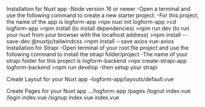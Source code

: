 Installation for Nuxt app
    -Node version 16 or newer
    -Open a terminal and use the following command to create a new starter project:
    -For this project, the name of the app is logform-app
        >npx nuxi init logform-app
        >cd logform-app
        >npm install (to install dependencies)
        >npm run dev (to run your nuxt from your browser with the localhost address)
        >npm install --save-dev @nuxtjs/tailwindcss
        >npm install --save axios vue-axios
Installation for Strapi
    -Open terminal of your root file project and use the following command to install the strapi folder/project
    -The name of your strapi folder for this project is logform-backend
        >npx create-strapi-app logform-backend
        >npm run develop
    -then setup your strapi

Create Layout for your Nuxt app
-logform-app/layouts/default.vue

<template>
    <div>
      <header class="shadow-sm bg-white">
        <nav class="container mx-auto p-4 flex justify-end">
          <ul class="flex gap-4">
            <li><NuxtLink to="/">Home</NuxtLink></li>
            <li class="nuxtLogged"><NuxtLink to="/logout">Log out</NuxtLink></li>
            <li class="nuxtDefault"><NuxtLink to="/login">Login</NuxtLink></li>
            <li class="nuxtDefault"><NuxtLink to="/signup">Sign Up</NuxtLink></li>
          </ul>
        </nav>
      </header>
    </div>
  
    <div class="container mx-auto p-4">
      <slot />
    </div>
</template>
  
<script>
  export default {
    data() {
      return {
        tok: '',
      }
    },
    mounted() {
      this.tok = localStorage.getItem('name')
      const defaultLinks = document.getElementsByClassName('nuxtDefault')
      const loggedLinks = document.getElementsByClassName('nuxtLogged')
      if (this.tok) {
        for (let i = 0; i < defaultLinks.length; i++) {
          defaultLinks[i].style.display = 'none'
        }
        for (let i = 0; i < loggedLinks.length; i++) {
          loggedLinks[i].style.display = 'flex'
        }
      } else {
        for (let i = 0; i < defaultLinks.length; i++) {
          defaultLinks[i].style.display = 'flex'
        }
        for (let i = 0; i < loggedLinks.length; i++) {
          loggedLinks[i].style.display = 'none'
        }
      }
    },
   }
</script>

Create Pages for your Nuxt app
.../logform-app
    /pages
        /logout
            index.vue
                <template>
                    <div>
                    </div>
                </template>
                <script>
                export default{
                    mounted(){
                        localStorage.clear()
                        let route = this.$router.resolve({ path: "/" });
                        window.open(route.href,"_self");
                    }
                }
                </script>
        /login
            index.vue
                <template>
                    <div class="w-full max-w-xs mx-auto">
                        <form class="bg-white shadow-md rounded px-8 pt-6 pb-8 mb-4" v-on:submit.prevent="login_cred()" method="POST">
                            <div class="mb-4">
                            <label class="block text-gray-700 text-sm font-bold mb-2" for="username">
                                Username
                            </label>
                            <input required class="shadow appearance-none border rounded w-full py-2 px-3 text-gray-700 leading-tight focus:outline-none focus:shadow-outline" v-model="username" type="text" placeholder="Username">
                            </div>
                            <div class="mb-6">
                            <label class="block text-gray-700 text-sm font-bold mb-2" for="password">
                                Password
                            </label>
                            <input required class="shadow appearance-none border rounded w-full py-2 px-3 text-gray-700 mb-3 leading-tight focus:outline-none focus:shadow-outline" v-model="password" type="password" placeholder="******************">
                            </div>
                            <div class="flex items-center justify-between">
                            <button class="bg-blue-500 hover:bg-blue-700 text-white font-bold py-2 px-4 rounded focus:outline-none focus:shadow-outline" type="submit">
                                Log In
                            </button>
                            </div>
                        </form>
                    </div>
                    <div class="hidden min-w-screen h-screen animated fadeIn faster  fixed left-0 top-0 flex justify-center items-center inset-0 z-50 outline-none focus:outline-none bg-no-repeat bg-center bg-cover" id="modal-id">
                    <div class="absolute bg-black opacity-80 inset-0 z-0"></div>      
                        <div id="popup-modal" tabindex="-1" class="flex top-0 left-0 right-0 z-50 p-4 overflow-x-hidden overflow-y-auto md:inset-0 h-[calc(100%-1rem)] max-h-full">
                            <div class="relative w-full max-w-md max-h-full flex-col">
                                <div class="relative bg-white rounded-lg shadow dark:bg-gray-700">
                                    <button type="button" class="absolute top-3 right-2.5 text-gray-400 bg-transparent hover:bg-gray-200 hover:text-gray-900 rounded-lg text-sm p-1.5 ml-auto inline-flex items-center dark:hover:bg-gray-800 dark:hover:text-white" @click="close_modal">
                                        <svg aria-hidden="true" class="w-5 h-5" fill="currentColor" viewBox="0 0 20 20" xmlns="http://www.w3.org/2000/svg"><path fill-rule="evenodd" d="M4.293 4.293a1 1 0 011.414 0L10 8.586l4.293-4.293a1 1 0 111.414 1.414L11.414 10l4.293 4.293a1 1 0 01-1.414 1.414L10 11.414l-4.293 4.293a1 1 0 01-1.414-1.414L8.586 10 4.293 5.707a1 1 0 010-1.414z" clip-rule="evenodd"></path></svg>
                                        <span class="sr-only">Close modal</span>
                                    </button>
                                    <div class="p-6 text-center">
                                        <svg aria-hidden="true" class="mx-auto mb-4 text-gray-400 w-14 h-14 dark:text-gray-200" fill="none" stroke="currentColor" viewBox="0 0 24 24" xmlns="http://www.w3.org/2000/svg"><path stroke-linecap="round" stroke-linejoin="round" stroke-width="2" d="M12 8v4m0 4h.01M21 12a9 9 0 11-18 0 9 9 0 0118 0z"></path></svg>
                                        <h3 class="mb-5 text-lg font-normal text-gray-500 dark:text-gray-400">
                                        User does not found!
                                        </h3>
                                        <button @click="close_modal" type="button" class="text-white bg-red-600 hover:bg-red-800 focus:ring-4 focus:outline-none focus:ring-red-300 dark:focus:ring-red-800 font-medium rounded-lg text-sm inline-flex items-center px-5 py-2.5 text-center mr-2">
                                            Okay
                                        </button>
                                        <button @click="red_signup" type="button" class="text-gray-500 bg-white hover:bg-gray-100 focus:ring-4 focus:outline-none focus:ring-gray-200 rounded-lg border border-gray-200 text-sm font-medium px-5 py-2.5 hover:text-gray-900 focus:z-10 dark:bg-gray-700 dark:text-gray-300 dark:border-gray-500 dark:hover:text-white dark:hover:bg-gray-600 dark:focus:ring-gray-600">
                                        Sign Up
                                        </button>
                                    </div>
                                </div>
                            </div>
                        </div>
                    </div>
                </template>
                <script>
                import axios from 'axios';
                let isLoggedIn = '';
                export default {
                data() {
                    return {
                    username: '',
                    password: ''
                    }
                },
                props: {
                    msg: String
                },
                mounted() {
                    isLoggedIn = localStorage.getItem('jwt_token')
                    if (isLoggedIn) {
                    let route = this.$router.resolve({ path: "/" });
                    window.open(route.href,"_self");
                    }
                },
                methods: {
                    login_cred(event) {
                    let acc = false;
                    let data_name = '';
                    let data = {
                        identifier: this.username,
                        password: this.password
                        };
                        this.password = '';
                        console.log("this.password");
                    axios.post('http://localhost:1337/api/auth/local', data).then(response => {
                        // Handle success.
                        console.log(response.data.jwt);
                        console.log(response.data.user.id);
                        // Store JWT_TOKEN in Local Storage
                        localStorage.setItem('jwt_token', response.data.jwt);
                        const options = {
                        method: 'GET',
                        url: 'http://localhost:1337/api/user-log-creds/' + response.data.user.id,
                        headers: {
                            Authorization: 'Bearer ' + response.data.jwt
                        }
                        };
                        axios.request(options).then(async function (responsen) {
                        data_name = responsen.data.data.attributes.firstname + ' ' + responsen.data.data.attributes.lastname;
                        console.log(data_name);                       
                        // Store name in Local Storage
                        localStorage.setItem('name', data_name);
                        // Navigate to Home
                        window.open("http://localhost:3000/","_self");
                        }).catch(function (error) {
                        console.error(error);
                        });
                    }).catch(error => {
                        // Handle error.
                        // Popup alert modal
                        document.getElementById("modal-id").style.display= "flex";
                        this.password = '';
                    });
                    },
                    close_modal(event){
                    document.getElementById("modal-id").style.display= "none";
                    this.password = '';
                    localStorage.clear();
                    },
                    red_signup(event){
                    document.getElementById("modal-id").style.display= "none";
                    this.password = '';
                    this.username = '';
                    console.log("Redirect to Signup");
                    let route = this.$router.resolve({ path: "/signup" });
                    window.open(route.href,"_self");
                    }
                }
                }
                </script>
                <style scoped>
                </style>
        /signup
            index.vue
                <template>
                <div class="w-full max-w-xs mx-auto">
                    <form v-on:submit.prevent="signup_cred()" class="w-full max-w-lg">
                    <div class="flex flex-wrap -mx-3 mb-6">
                        <div class="w-full md:w-1/2 px-3 mb-6 md:mb-0">
                        <label class="block uppercase tracking-wide text-gray-700 text-xs font-bold mb-2" for="grid-first-name">
                            First Name
                        </label>
                        <input required class="appearance-none block w-full bg-gray-200 text-gray-700 border border-gray-200 rounded py-3 px-4 mb-3 leading-tight focus:outline-none focus:bg-white focus:border-gray-500" v-model="firstname" type="text" placeholder="name">
                        </div>
                        <div class="w-full md:w-1/2 px-3">
                        <label class="block uppercase tracking-wide text-gray-700 text-xs font-bold mb-2" for="grid-last-name">
                            Last Name
                        </label>
                        <input required class="appearance-none block w-full bg-gray-200 text-gray-700 border border-gray-200 rounded py-3 px-4 mb-3 leading-tight focus:outline-none focus:bg-white focus:border-gray-500" v-model="lastname" type="text" placeholder="lastname">
                        </div>
                    </div>
                    <div class="flex flex-wrap -mx-3 mb-6">
                        <div class="w-full px-3">
                        <label class="block uppercase tracking-wide text-gray-700 text-xs font-bold mb-2" for="grid-username">
                            Username
                        </label>
                        <input required class="appearance-none block w-full bg-gray-200 text-gray-700 border border-gray-200 rounded py-3 px-4 mb-3 leading-tight focus:outline-none focus:bg-white focus:border-gray-500" v-model="username" type="text" placeholder="username">
                        <!-- <p class="text-gray-600 text-xs italic">Make it as long and as crazy as you'd like</p> -->
                        </div>
                    </div>
                    <div class="flex flex-wrap -mx-3 mb-6">
                        <div class="w-full px-3">
                        <label class="block uppercase tracking-wide text-gray-700 text-xs font-bold mb-2" for="grid-email">
                            Email
                        </label>
                        <input required class="appearance-none block w-full bg-gray-200 text-gray-700 border border-gray-200 rounded py-3 px-4 mb-3 leading-tight focus:outline-none focus:bg-white focus:border-gray-500" v-model="email" type="email" placeholder="email">
                        <!-- <p class="text-gray-600 text-xs italic">Make it as long and as crazy as you'd like</p> -->
                        </div>
                    </div>
                    <div class="flex flex-wrap -mx-3 mb-6">
                        <div class="w-full px-3">
                        <label class="block uppercase tracking-wide text-gray-700 text-xs font-bold mb-2" for="grid-password">
                            Password
                        </label>
                        <input required class="appearance-none block w-full bg-gray-200 text-gray-700 border border-gray-200 rounded py-3 px-4 mb-3 leading-tight focus:outline-none focus:bg-white focus:border-gray-500" v-model="password" type="password" placeholder="******************">
                        <p class="text-gray-600 text-xs italic">Make it as long and as crazy as you'd like</p>
                        </div>
                    </div>
                    <div class="flex items-center justify-between">
                            <button class="bg-blue-500 hover:bg-blue-700 text-white font-bold py-2 px-4 rounded focus:outline-none focus:shadow-outline" type="submit">
                                Sign Up
                            </button>
                            <!-- <a class="inline-block align-baseline font-bold text-sm text-blue-500 hover:text-blue-800" href="#">
                                Forgot Password?
                            </a> -->
                    </div>
                    </form>
                </div>
                </template>
                <script>
                import axios from 'axios';
                let isLoggedIn = '';
                export default {
                data() {
                    return {
                    username: '',
                    password: '',
                    email: '',
                    firstname: '',
                    lastname: ''
                    }
                },
                props: {
                    msg: String
                },
                mounted() {
                    isLoggedIn = localStorage.getItem('jwt_token')
                    if (isLoggedIn) {
                    let route = this.$router.resolve({ path: "/" });
                    window.open(route.href,"_self");
                    }
                },
                methods: {
                    signup_cred(event) {
                    let users_data = {
                        username: this.username,
                        password: this.password,
                        email: this.email,
                    };
                    let userlogcreds_data = {
                        firstname: this.firstname,
                        lastname: this.lastname
                    }
                    console.log(users_data);
                    // Request API.
                    axios.post('http://localhost:1337/api/auth/local/register', users_data).then(response => {
                        // Handle success.
                        console.log('Well done!');
                        console.log('User profile', response.data.user);
                        console.log('User token', response.data.jwt);
                        this.username = '';
                        this.email = '';
                        this.password= '';
                        this.firstname= '';
                        this.lastname= '';
                        const options = {
                        method: 'POST',
                        url: 'http://localhost:1337/api/user-log-creds',
                        headers: {
                            Authorization: 'Bearer ' + response.data.jwt,
                            'content-type': 'application/json'
                        },
                        data: {data: {firstname: userlogcreds_data.firstname, lastname: userlogcreds_data.lastname}}
                        };
                        axios.request(options).then(function (responsen) {
                        console.log(responsen.data);
                        window.open("http://localhost:3000/login","_self");
                        }).catch(function (error) {
                        // Handle error.
                        console.log('An error occurred:', error);
                        });
                    }).catch(error => {
                        // Handle error.
                        console.log('An error occurred:', error);
                        this.password='';
                    });  
                    }
                }
                }
                </script>
                <style scoped>
                </style>
        index.vue
            <template>
                    <div class="flex justify-center items-center">
                        <div class="text-center bg-blue-400 px-8 pt-8">
                            <h1 class="text-6xl">Welcome</h1>
                            <p class="text-xl">{{ token ? token : 'GUEST' }}</p>
                        </div>
                    </div>
            </template>
            <script>
                let token = '';
                export default {
                data() {
                    return {token}
                },
                mounted() {
                    this.token = localStorage.getItem('name')
                    console.log('Mounted: ', this.token);
                },
                }
            </script>
